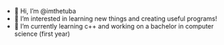 - 👋 Hi, I’m @imthetuba
- 👀 I’m interested in learning new things and creating useful programs!
- 🌱 I’m currently learning c++ and working on a bachelor in computer science (first year)
